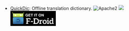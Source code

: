 <!--
    Copyright (C)  2016 PRIMOKORN.
    Permission is granted to copy, distribute and/or modify this document
    under the terms of the GNU Free Documentation License, Version 1.3
    or any later version published by the Free Software Foundation;
    with no Invariant Sections, no Front-Cover Texts, and no Back-Cover Texts.
    A copy of the license is included in the section entitled "GNU
    Free Documentation License".
-->

* [QuickDic](https://f-droid.org/repository/browse/?fdid=de.reimardoeffinger.quickdic): Offline translation dictionary.
![Apache2](https://img.shields.io/badge/License-Apache%202.0-yellowgreen.svg?style=flat-square)
[![](https://img.shields.io/badge/Source-Github-lightgrey.svg?style=flat-square)](https://github.com/rdoeffinger/Dictionary)  
[![](Pictures/F-Droid.png)](https://f-droid.org/repository/browse/?fdid=de.reimardoeffinger.quickdic)